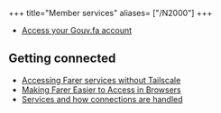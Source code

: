 +++
title="Member services"
aliases= ["/N2000"]
+++

- [Access your Gouv.fa account](/N2001)

## Getting connected
- [Accessing Farer services without Tailscale](/N2003)
- [Making Farer Easier to Access in Browsers](/N2006)
- [Services and how connections are handled](/N2004)
